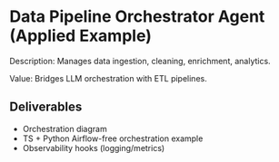 # Data Pipeline Orchestrator Agent (Applied Example)

Description: Manages data ingestion, cleaning, enrichment, analytics.

Value: Bridges LLM orchestration with ETL pipelines.

## Deliverables

- Orchestration diagram
- TS + Python Airflow-free orchestration example
- Observability hooks (logging/metrics)
